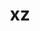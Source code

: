 ---
title: "xz"
layout: cache
categories: [package, v0.18]
meta: {"versions": ["5.2.5"], "compilers": ["gcc@7.5.0", "gcc@8.4.0"]}
spec_files: 
 - spec-0.json
 - spec-1.json
 - spec-2.json
spec_names:
 - 'xz@5.2.5%gcc@7.5.0+pic libs=shared,static arch=linux-ubuntu18.04-x86_64'
 - 'xz@5.2.5%gcc@7.5.0~pic libs=shared,static arch=linux-ubuntu18.04-x86_64'
 - 'xz@5.2.5%gcc@8.4.0~pic libs=shared,static arch=linux-ubuntu18.04-x86_64'
---